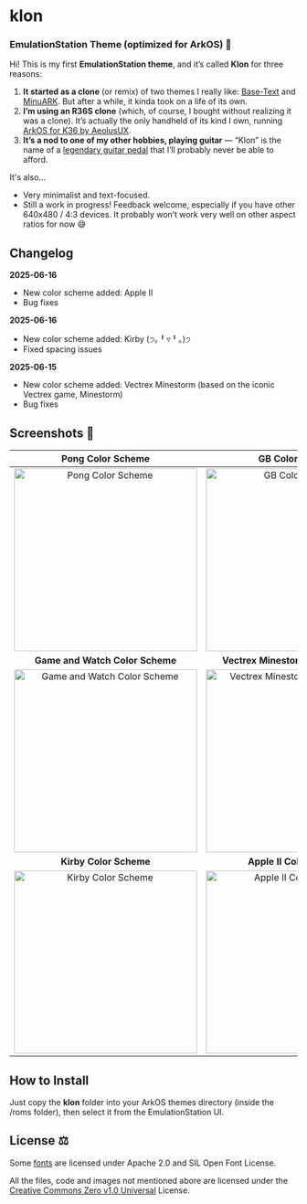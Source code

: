 # klon
### EmulationStation Theme (optimized for ArkOS) 🎨

Hi! This is my first **EmulationStation theme**, and it’s called **Klon** for three reasons:

1. **It started as a clone** (or remix) of two themes I really like: [Base-Text](https://github.com/Jetup13/es-theme-base-text) and [MinuARK](https://github.com/Vidnez/es-theme-MinUArk). But after a while, it kinda took on a life of its own.
2. **I’m using an R36S clone** (which, of course, I bought without realizing it was a clone). It’s actually the only handheld of its kind I own, running [ArkOS for K36 by AeolusUX](https://github.com/AeolusUX/ArkOS-K36).
3. **It’s a nod to one of my other hobbies, playing guitar** — “Klon” is the name of a [legendary guitar pedal](https://reverb.com/brand/klon) that I’ll probably never be able to afford.

It's also...
* Very minimalist and text-focused.
* Still a work in progress! Feedback welcome, especially if you have other 640x480 / 4:3 devices. It probably won’t work very well on other aspect ratios for now 😅

## Changelog

**2025-06-16**
* New color scheme added: Apple II
* Bug fixes

**2025-06-16**
* New color scheme added: Kirby (੭｡╹▿╹｡)੭
* Fixed spacing issues

**2025-06-15**
* New color scheme added: Vectrex Minestorm (based on the iconic Vectrex game, Minestorm)
* Bug fixes

## Screenshots 📸
| Pong Color Scheme | GB Color Scheme |
| :---: | :---: |
| <img src="https://github.com/user-attachments/assets/851526f0-e667-42ee-9675-fd265d75a723" width="320" title="Pong Color Scheme"> | <img src="https://github.com/user-attachments/assets/ef325d63-fea7-4e5b-867b-a9c4fd3cc35c" width="320" title="GB Color Scheme"> |
| **Game and Watch Color Scheme** | **Vectrex Minestorm Color Scheme** |
| <img src="https://github.com/user-attachments/assets/5a4f4aab-3811-4116-8159-a8fb748fd756" width="320" title="Game and Watch Color Scheme"> | <img src="https://github.com/user-attachments/assets/ad6ee25b-d1fd-4e17-9f03-7f6917c14f03" width="320" title="Vectrex Minestorm Color Scheme"> |
| **Kirby Color Scheme** | **Apple II Color Scheme** |
| <img src="https://github.com/user-attachments/assets/614d6590-7a4e-4ad6-a25f-c89c6997b6a7" width="320" title="Kirby Color Scheme"> | <img src="https://github.com/user-attachments/assets/36ae1989-a7ae-4927-8133-2f9da53660ef" width="320" title="Apple II Color Scheme"> |

## How to Install

Just copy the **klon** folder into your ArkOS themes directory (inside the /roms folder), then select it from the EmulationStation UI.

## License ⚖️

Some [fonts](./_art/fonts/) are licensed under Apache 2.0 and SIL Open Font License.

All the files, code and images not mentioned abore are licensed under the [Creative Commons Zero v1.0 Universal](https://creativecommons.org/publicdomain/zero/1.0/deed.en) License.
